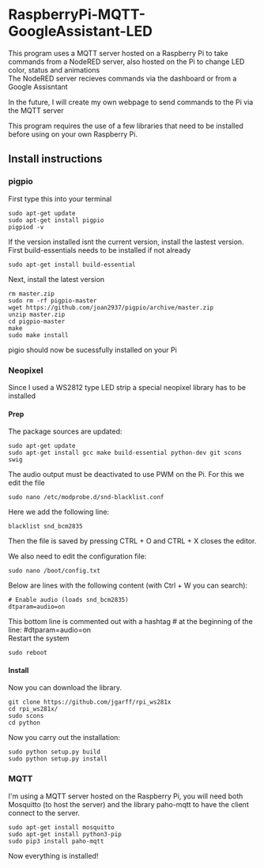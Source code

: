 # RaspberryPi-MQTT-GoogleAssistant-LED
This program uses a MQTT server hosted on a Raspberry Pi  to take commands from a NodeRED server, also hosted on the Pi to change LED color, status and animations  
The NodeRED server recieves commands via the dashboard or from a Google Assisntant 
  
In the future, I will create my own webpage to send commands to the Pi via the MQTT server  
  
This program requires the use of a few libraries that need to be installed before using on your own Raspberry Pi.

## Install instructions
### pigpio
First type this into your terminal
```
sudo apt-get update
sudo apt-get install pigpio
pigpiod -v
```
If the version installed isnt the current version, install the lastest version.  
First build-essentials needs to be installed if not already
```
sudo apt-get install build-essential
```
Next, install the latest version
```
rm master.zip
sudo rm -rf pigpio-master
wget https://github.com/joan2937/pigpio/archive/master.zip
unzip master.zip
cd pigpio-master
make
sudo make install
```
pigio should now be sucessfully installed on your Pi
### Neopixel
Since I used a WS2812 type LED strip a special neopixel library has to be installed
#### Prep
The package sources are updated:
```
sudo apt-get update
sudo apt-get install gcc make build-essential python-dev git scons swig
```
The audio output must be deactivated to use PWM on the Pi. For this we edit the file
```
sudo nano /etc/modprobe.d/snd-blacklist.conf
```
Here we add the following line:
```
blacklist snd_bcm2835
```
Then the file is saved by pressing CTRL + O and CTRL + X closes the editor.

We also need to edit the configuration file:
```
sudo nano /boot/config.txt
```
Below are lines with the following content (with Ctrl + W you can search):
```
# Enable audio (loads snd_bcm2835)
dtparam=audio=on
```
This bottom line is commented out with a hashtag # at the beginning of the line: #dtparam=audio=on  
Restart the system
```
sudo reboot
```
#### Install
Now you can download the library.
```
git clone https://github.com/jgarff/rpi_ws281x
cd rpi_ws281x/
sudo scons
cd python
```
Now you carry out the installation:
```
sudo python setup.py build
sudo python setup.py install
```

### MQTT
I'm using a MQTT server hosted on the Raspberry Pi, you will need both Mosquitto (to host the server) and the library paho-mqtt to have the client connect to the server.
```
sudo apt-get install mosquitto
sudo apt-get install python3-pip
sudo pip3 install paho-mqtt
```
Now everything is installed!

